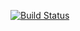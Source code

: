 [![Build
Status](https://secure.travis-ci.org/brainopia/flow.png)](http://travis-ci.org/brainopia/flow)

